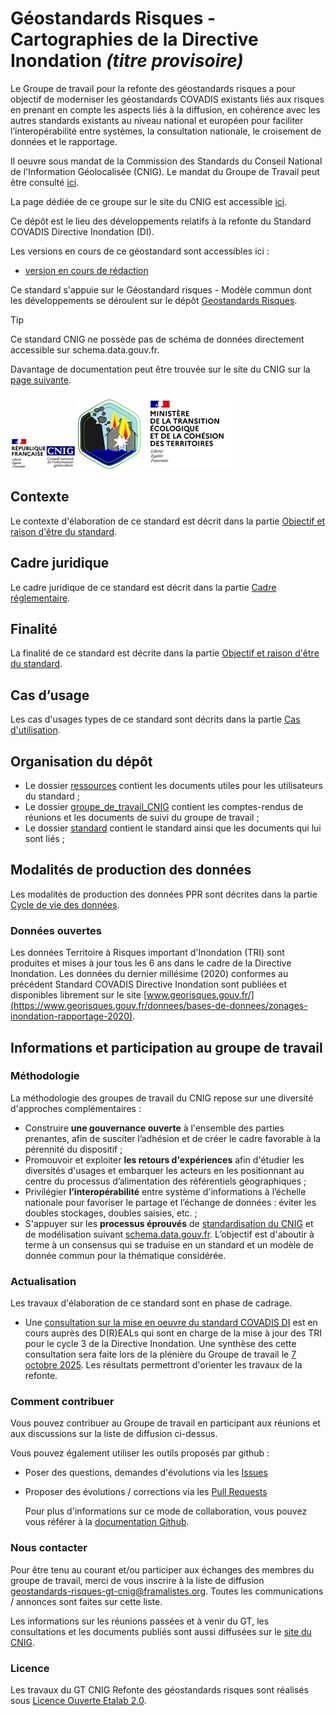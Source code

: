 # Géostandards Risques - Cartographies de la Directive Inondation _(titre provisoire)_

Le Groupe de travail pour la refonte des géostandards risques a pour objectif de moderniser les géostandards COVADIS existants liés aux risques en prenant en compte les aspects liés à la diffusion, en cohérence avec les autres standards existants au niveau national et européen pour faciliter l’interopérabilité entre systèmes, la consultation nationale, le croisement de données et le rapportage.

Il oeuvre sous mandat de la Commission des Standards du Conseil National de l'Information Géolocalisée (CNIG). Le mandat du Groupe de Travail peut être consulté [ici](https://cnig.gouv.fr/IMG/documents_wordpress/2021/10/MandatModernisationStandardsRisque-vf.pdf).

La page dédiée de ce groupe sur le site du CNIG est accessible [ici](https://cnig.gouv.fr/gt-risques-a25378.html).

Ce dépôt est le lieu des développements relatifs à la refonte du Standard COVADIS Directive Inondation (DI).

Les versions en cours de ce géostandard sont accessibles ici :

- [version en cours de rédaction](https://github.com/cnigfr/Geostandards-risques-carto-di/blob/master/standard/Document.md)

Ce standard s'appuie sur le Géostandard risques - Modèle commun dont les développements se déroulent sur le dépôt [Geostandards Risques](https://github.com/cnigfr/Geostandards-Risques).

> [!TIP]
Ce standard CNIG ne possède pas de schéma de données directement accessible sur schema.data.gouv.fr.

Davantage de documentation peut être trouvée sur le site du CNIG sur la [page suivante](https://cnig.gouv.fr/gt-risques-a25378.html).

![logo du CNIG](https://github.com/cnigfr/Geostandards-risques-carto-di/blob/master/ressources/images/logo-cnig.png)
![logo GT Risques](https://github.com/cnigfr/Geostandards-risques-carto-di/blob/master/ressources/images/logo-gt-risques.png)
![logo MTE](https://github.com/cnigfr/Geostandards-risques-carto-di/blob/master/ressources/images/ministere-de-la-transition-ecologique-et-solidaire_logo.png)

## Contexte

Le contexte d'élaboration de ce standard est décrit dans la partie [Objectif et raison d'être du standard](https://github.com/cnigfr/Geostandards-risques-carto-di/blob/master/standard/Document.md#41-objectif-et-raison-dêtre-du-standard).

## Cadre juridique

Le cadre juridique de ce standard est décrit dans la partie [Cadre réglementaire](https://github.com/cnigfr/Geostandards-risques-carto-di/blob/master/standard/Document.md#442-cadre-réglementaire).

## Finalité

La finalité de ce standard est décrite dans la partie [Objectif et raison d'être du standard](https://github.com/cnigfr/Geostandards-risques-carto-di/blob/master/standard/Document.md#41-objectif-et-raison-dêtre-du-standard).

## Cas d’usage

Les cas d'usages types de ce standard sont décrits dans la partie [Cas d'utilisation](https://github.com/cnigfr/Geostandards-risques-carto-di/blob/master/standard/Document.md#53-cas-dutilisation).

## Organisation du dépôt

- Le dossier [ressources](ressources) contient les documents utiles pour les utilisateurs du standard ;
- Le dossier [groupe_de_travail_CNIG](groupe_de_travail_CNIG) contient les comptes-rendus de réunions et les documents de suivi du groupe de travail ;
- Le dossier [standard](standard) contient le standard ainsi que les documents qui lui sont liés ;

## Modalités de production des données

Les modalités de production des données PPR sont décrites dans la partie [Cycle de vie des données](https://github.com/cnigfr/Geostandards-risques-carto-di/blob/master/standard/Document.md#8-cycle-de-vie-des-données).

### Données ouvertes

Les données Territoire à Risques important d'Inondation (TRI) sont produites et mises à jour tous les 6 ans dans le cadre de la Directive Inondation. Les données du dernier millésime (2020) conformes au précédent Standard COVADIS Directive Inondation sont publiées et disponibles librement sur le site [www.georisques.gouv.fr/](https://www.georisques.gouv.fr/donnees/bases-de-donnees/zonages-inondation-rapportage-2020).

## Informations et participation au groupe de travail

### Méthodologie

La méthodologie des groupes de travail du CNIG repose sur une diversité d'approches complémentaires :

- Construire **une gouvernance ouverte** à l'ensemble des parties prenantes, afin de susciter l’adhésion et de créer le cadre favorable à la pérennité du dispositif ;
- Promouvoir et exploiter **les retours d'expériences** afin d'étudier les diversités d'usages et embarquer les acteurs en les positionnant au centre du processus d’alimentation des référentiels géographiques ;
- Privilégier **l’interopérabilité** entre système d'informations à l’échelle nationale pour favoriser le partage et l’échange de données : éviter les doubles stockages, doubles saisies, etc. ;
- S'appuyer sur les **processus éprouvés** de [standardisation du CNIG](http://cnig.gouv.fr/les-standards-cnig-a18959.html#Etapes-de-creation-d-un-Standard-CNIG) et de modélisation suivant [schema.data.gouv.fr](https://guides.etalab.gouv.fr/producteurs-schemas/).
L’objectif est d'aboutir à terme à un consensus qui se traduise en un standard et un modèle de donnée commun pour la thématique considérée.

### Actualisation

Les travaux d'élaboration de ce standard sont en phase de cadrage.

- Une [consultation sur la mise en oeuvre du standard COVADIS DI](./groupe_de_travail_CNIG/Questionnaire%20refonte/Questionnaire%20sur%20la%20refonte%20du%20standard%20Directive%20Inondation.docx) est en cours auprès des D(R)EALs qui sont en charge de la mise à jour des TRI pour le cycle 3 de la Directive Inondation. Une synthèse des cette consultation sera faite lors de la plénière du Groupe de travail le [7 octobre 2025](https://cnig.gouv.fr/IMG/pdf/2025-10-07-odj-reunion-pleiniere-gt-risques.pdf). Les résultats permettront d'orienter les travaux de la refonte.

### Comment contribuer

Vous pouvez contribuer au Groupe de travail en participant aux réunions et aux discussions sur la liste de diffusion ci-dessus.

Vous pouvez également utiliser les outils proposés par github :

- Poser des questions, demandes d'évolutions via les [Issues](https://github.com/cnigfr/Geostandards-risques-carto-di/issues)

- Proposer des évolutions / corrections via les [Pull Requests](https://github.com/cnigfr/Geostandards-risques-carto-di/pulls)

  Pour plus d'informations sur ce mode de collaboration, vous pouvez vous référer à la [documentation Github](https://docs.github.com/en/pull-requests/collaborating-with-pull-requests).

### Nous contacter

Pour être tenu au courant et/ou participer aux échanges des membres du groupe de travail, merci de vous inscrire à la liste de diffusion [geostandards-risques-gt-cnig@framalistes.org](https://framalistes.org/sympa/info/geostandards-risques-gt-cnig). Toutes les communications / annonces sont faites sur cette liste.

Les informations sur les réunions passées et à venir du GT, les consultations et les documents publiés sont aussi diffusées sur le [site du CNIG](https://cnig.gouv.fr/gt-risques-a25378.html).

### Licence

Les travaux du GT CNIG Refonte des géostandards risques sont réalisés sous [Licence Ouverte Etalab 2.0](https://www.etalab.gouv.fr/licence-ouverte-open-licence/).
